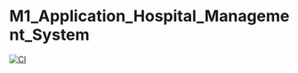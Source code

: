 # M1_Application_Hospital_Management_System

[![CI](https://github.com/AmulojuNaveenKumar/M1_Application_Hospital_Management_System/actions/workflows/main.yml/badge.svg)](https://github.com/AmulojuNaveenKumar/M1_Application_Hospital_Management_System/actions/workflows/main.yml)
